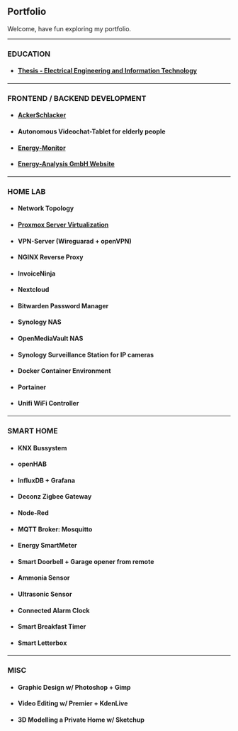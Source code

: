 ## Portfolio

Welcome, have fun exploring my portfolio.

---
### EDUCATION

- #### [Thesis - Electrical Engineering and Information Technology](/education/thesis)
#### [](/dummy)


---
### FRONTEND / BACKEND DEVELOPMENT

- #### [AckerSchlacker](/apps/ackerschlacker)
- #### Autonomous Videochat-Tablet for elderly people
- #### [Energy-Monitor](https://energy-analysis.de/energymonitor)
- #### [Energy-Analysis GmbH Website](https://energy-analysis.de/)
#### [](/dummy)
#### [](/dummy)
#### [](/dummy)
#### [](/dummy)


---
### HOME LAB

- #### Network Topology
- #### [Proxmox Server Virtualization](/homelab/proxmox)
- #### VPN-Server (Wireguarad + openVPN)
- #### NGINX Reverse Proxy
- #### InvoiceNinja
- #### Nextcloud
- #### Bitwarden Password Manager
- #### Synology NAS
- #### OpenMediaVault NAS
- #### Synology Surveillance Station for IP cameras
- #### Docker Container Environment
- #### Portainer
- #### Unifi WiFi Controller
#### [](/dummy)
#### [](/dummy)
#### [](/dummy)
#### [](/dummy)
#### [](/dummy)
#### [](/dummy)

---

### SMART HOME

- #### KNX Bussystem
- #### openHAB
- #### InfluxDB + Grafana
- #### Deconz Zigbee Gateway
- #### Node-Red
- #### MQTT Broker: Mosquitto
- #### Energy SmartMeter
- #### Smart Doorbell + Garage opener from remote
- #### Ammonia Sensor
- #### Ultrasonic Sensor
- #### Connected Alarm Clock
- #### Smart Breakfast Timer
- #### Smart Letterbox
#### [](/dummy)
#### [](/dummy)
#### [](/dummy)
#### [](/dummy)
#### [](/dummy)
#### [](/dummy)


---
### MISC

- #### Graphic Design w/ Photoshop + Gimp
- #### Video Editing w/ Premier + KdenLive
- #### 3D Modelling a Private Home w/ Sketchup
#### [](/dummy)
#### [](/dummy)
#### [](/dummy)
#### [](/dummy)
#### [](/dummy)

